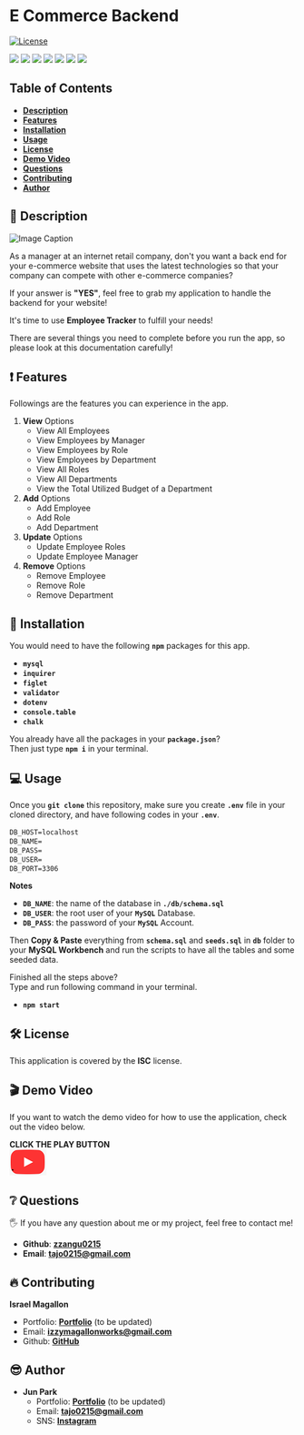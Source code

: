 # E Commerce Backend

[![License](https://img.shields.io/badge/License-ISC-blue.svg)](https://opensource.org/licenses/IPL-1.0)

<p>
    <img src="https://img.shields.io/badge/Javascript-yellow" />
    <img src="https://img.shields.io/badge/mySQL-blue"  />
    <img src="https://img.shields.io/badge/Heroku-purple" />
    <img src="https://img.shields.io/badge/-node.js-green" />
    <img src="https://img.shields.io/badge/-json-orange" />
    <img src="https://img.shields.io/badge/-express-red" />
    <img src="https://img.shields.io/badge/-sequelize-brown" />
</p>

## Table of Contents
- [**Description**](#-description)
- [**Features**](#-features)
- [**Installation**](#-installation)
- [**Usage**](#-usage)
- [**License**](#-license)
- [**Demo Video**](#-demo-video)
- [**Questions**](#-questions)
- [**Contributing**](#-contributing)
- [**Author**](#-author)

## 📑 Description
![Image Caption](images/main_menu.PNG)

As a manager at an internet retail company, don't you want a back end for your e-commerce website that uses the latest technologies so that your company can compete with other e-commerce companies? 

If your answer is **"YES"**, feel free to grab my application to handle the backend for your website! 

It's time to use **Employee Tracker** to fulfill your needs!  

There are several things you need to complete before you run the app, so please look at this documentation carefully!

## ❗ Features
Followings are the features you can experience in the app.

1. **View** Options
    - View All Employees
    - View Employees by Manager
    - View Employees by Role
    - View Employees by Department
    - View All Roles
    - View All Departments
    - View the Total Utilized Budget of a Department
2. **Add** Options
    - Add Employee
    - Add Role
    - Add Department
3. **Update** Options
    - Update Employee Roles
    - Update Employee Manager
4. **Remove** Options
    - Remove Employee
    - Remove Role
    - Remove Department

## 💾 Installation
You would need to have the following **`npm`** packages for this app.
- **`mysql`**
- **`inquirer`**
- **`figlet`**
- **`validator`**
- **`dotenv`**
- **`console.table`**
- **`chalk`** 

You already have all the packages in your **`package.json`**?  
Then just type **`npm i`** in your terminal.

## 💻 Usage
Once you **`git clone`** this repository, make sure you create **`.env`** file in your cloned directory, and have following codes in your **`.env`**.
```
DB_HOST=localhost
DB_NAME=
DB_PASS=
DB_USER=
DB_PORT=3306
```
**Notes** 
- **`DB_NAME`**: the name of the database in **`./db/schema.sql`** 
- **`DB_USER`**: the root user of your **`MySQL`** Database.
- **`DB_PASS`**: the password of your **`MySQL`** Account.

Then **Copy & Paste** everything from **`schema.sql`** and **`seeds.sql`** in **`db`** folder to your **MySQL Workbench** and run the scripts to have all the tables and some seeded data.

Finished all the steps above?  
Type and run following command in your terminal.
- **`npm start`** 

## 🛠 License
This application is covered by the **ISC** license.

## 🎬 Demo Video
If you want to watch the demo video for how to use the application, check out the video below.  

**CLICK THE PLAY BUTTON**  
[![Image Caption](images/youtube-play-button.PNG)](https://youtu.be/DtImnxCd0y0)


## ❔ Questions
🖐 If you have any question about me or my project, feel free to contact me!  
- **Github**: [**zzangu0215**](https://github.com/zzangu0215)  
- **Email**: **tajo0215@gmail.com**

## 🔥 Contributing
**Israel Magallon**
  - Portfolio: [**Portfolio**](https://imagallon.github.io/portfolio1.1/) (to be updated)
  - Email: **izzymagallonworks@gmail.com**
  - Github: [**GitHub**](https://github.com/imagallon)

## 😎 Author
- **Jun Park**
    - Portfolio: [**Portfolio**](https://zzangu0215.github.io/portfolio/) (to be updated)
    - Email: **tajo0215@gmail.com**
    - SNS: [**Instagram**](https://www.instagram.com/o0ojunny/)
